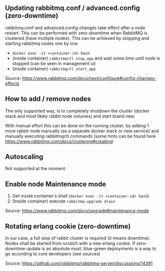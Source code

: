 ## Updating rabbitmq.conf / advanced.config (zero-downtime)

rabbitmq.conf and advanced.config changes take effect after a node restart. This can be performed with zero-downtime when RabbitMQ is clustered (have multiple nodes). This can be achieved by stopping and starting rabbitmq nodes one by one
* `docker exec -it <container-id> bash`
* (inside container) `rabbitmqctl stop_app` and wait some time until node is stopped (can be seen in management ui)
* (inside container) `rabbitmqctl start_app`

Source: https://www.rabbitmq.com/docs/next/configure#config-changes-effects

## How to add / remove nodes

The only supported way, is to completely shutdown the cluster (docker stack and most likely rabbit node volumes) and start brand new.

With manual effort this can be done on the running cluster, by adding 1 more rabbit node manually (as a separate docker stack or new service) and manually executing rabbitmqctl commands (some hints can be found here https://www.rabbitmq.com/docs/clustering#creating)

## Autoscaling

Not supported at the moment.

## Enable node Maintenance mode

1. Get inside container's shell (`docker exec -it <container-id> bash`)
2. (Inside container) execute `rabbitmq-upgrade drain`

Source: https://www.rabbitmq.com/docs/upgrade#maintenance-mode

## Rotating erlang cookie (zero-downtime)

In our case, a full stop of rabbit cluster is required (it means downtime). Nodes shall be started from scratch with a new erlang cookie. If zero-downtime update is an absolute must, blue-green deployments is a way to go according to core developers (see sources)

Source: https://github.com/rabbitmq/rabbitmq-server/discussions/14391
